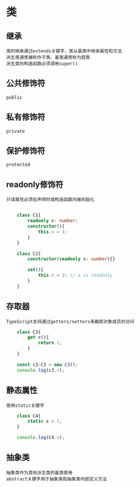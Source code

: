 # 类

## 继承
    类的继承通过extends关键字，类从基类中继承属性和方法
    派生类通常被称作子类，基类通常称为超类
    派生类的构造函数必须调用super()

## 公共修饰符
    public

## 私有修饰符
    private

## 保护修饰符
    protected

## readonly修饰符
    只读属性必须在声明时或构造函数内被初始化

```TypeScript

    class C1{
        readonly x: number;
        constructor(){
            this.x = 1;
        }
    }

    class C2{
        constructor(readonly x: number){}

        set(){
            this.x = 2; // x is readonly
        }
    }

```

## 存取器
    TypeScript支持通过getters/setters来截取对象成员的访问

```TypeScript
    class C3{
        get x(){
            return 1;
        }
    }

    const c3:C3 = new C3();
    console.log(c3.x);

```


## 静态属性
    使用static关键字

```TypeScript
    class C4{
        static x = 1;
    }

    console.log(C4.x);
```


## 抽象类
    抽象类作为其他派生类的基类使用
    abstract关键字用于抽象类和抽象类内部定义方法



